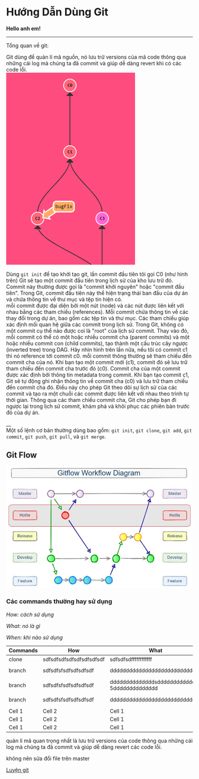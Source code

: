 # Hướng Dẫn Dùng Git
**Hello anh em!**  
<hr>  

Tổng quan về git:  

Git dùng để quản lí mã nguồn, nó lưu trữ versions của mã code thông qua những cái log mà chúng ta đã commit và giúp dễ dàng revert khi có các code lỗi.  
![alt text](./img/git.png)  

Dùng `git init` để tạo khởi tạo git, lần commit đầu tiên tôi gọi C0 (như hình trên) Git sẽ tạo một commit đầu tiên trong lịch sử của kho lưu trữ đó. Commit này thường được gọi là "commit khởi nguyên" hoặc "commit đầu tiên". Trong Git, commit đầu tiên này thể hiện trạng thái ban đầu của dự án và chứa thông tin về thư mục và tệp tin hiện có.  
mỗi commit được đại diện bởi một nút (node) và các nút được liên kết với nhau bằng các tham chiếu (references). Mỗi commit chứa thông tin về các thay đổi trong dự án, bao gồm các tệp tin và thư mục. Các tham chiếu giúp xác định mối quan hệ giữa các commit trong lịch sử. Trong Git, không có một commit cụ thể nào được coi là "root" của lịch sử commit. Thay vào đó, mỗi commit có thể có một hoặc nhiều commit cha (parent commits) và một hoặc nhiều commit con (child commits), tạo thành một cấu trúc cây ngược (inverted tree) trong DAG. Hãy nhìn hình trên lần nữa, nếu tôi có commit c1 thì nó reference tới commit c0. mỗi commit thông thường sẽ tham chiếu đến commit cha của nó. Khi bạn tạo một commit mới (c1), commit đó sẽ lưu trữ tham chiếu đến commit cha trước đó (c0). Commit cha của một commit được xác định bởi thông tin metadata trong commit. Khi bạn tạo commit c1, Git sẽ tự động ghi nhận thông tin về commit cha (c0) và lưu trữ tham chiếu đến commit cha đó. Điều này cho phép Git theo dõi sự lịch sử của các commit và tạo ra một chuỗi các commit được liên kết với nhau theo trình tự thời gian. Thông qua các tham chiếu commit cha, Git cho phép bạn đi ngược lại trong lịch sử commit, khám phá và khôi phục các phiên bản trước đó của dự án.



__  
Một số lệnh cơ bản thường dùng bao gồm: `git init`, `git clone`, `git add`, `git commit`, `git push`, `git pull`, và `git merge`. 

## Git Flow  
![alt text](./img/gitflow-hotfix-branch-diagram.jpg)  

>  

### Các commands thường hay sử dụng

_How: cách sử dụng_  

_What: nó là gì_  

_When: khi nào sử dụng_  

| Commands | How | What | When |
| --- | --- | --- | --- |
| clone | sdfsdfsdfsdfsdfsdfsdfsdf | sdfsdfsdffffffffffff | sdfsdfsdfsdfsdfs  dfsdfsdfdddddđ |
| branch | sdfsdfsfsdfsdfsdfsdf | dddddddddddddddddddddddddddd | ádasdasdasdasdasdasdasdasdasdasdasd  asdasdasdasdasdasd |
| branch | sdfsdfsfsdfsdfsdfsdf | ddddddddddddddsdddddddddddddđ  5dddddddddddddd | ádasdasdasdasdasdasdasdasdasdasdasd  asdasdasdasdasdasd |
| branch | sdfsdfsfsdfsdfsdfsdf | dddddddddddddddddddddddddddd | ádasdasdasdasdasdasdasdasdasdasdasd  asdasdasdasdasdasd |
| Cell 1 | Cell 2 | Cell 1 | Cell 2 |
| Cell 1 | Cell 2 | Cell 1 | Cell 2 |
| Cell 1 | Cell 2 | Cell 1 | Cell 2 |
  
quản lí mã
quan trọng nhất là lưu trữ versions của code thông qua những cái log mà chúng ta đã commit và giúp dễ dàng revert các code lỗi.

không nên sửa đổi file trên master


[Luyện git](https://learngitbranching.js.org/)